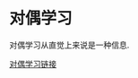 对偶学习
===

对偶学习从直觉上来说是一种信息.

[对偶学习链接](https://www.leiphone.com/news/201705/eE3cOaHMpW6xyrHu.html#0-tsina-1-61219-397232819ff9a47a7b7e80a40613cfe1)
